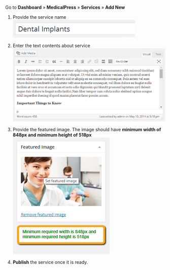 Go to **Dashboard** &raquo; **MedicalPress** &raquo; **Services** &raquo; **Add New**

1. Provide the service name
![name](images/contents/15.png)

2. Enter the text contents about service
![contents](images/contents/16.png)

3. Provide the featured image. The image should have **minimum width of 848px and minimum height of 518px**
![featured image](images/contents/17.png)

4. **Publish** the service once it is ready.